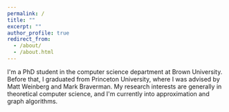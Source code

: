 ```yaml
---
permalink: /
title: ""
excerpt: ""
author_profile: true
redirect_from: 
  - /about/
  - /about.html
---
```


I'm a PhD student in the computer science department at Brown University. Before that, I graduated from Princeton University, where I was advised by Matt Weinberg and Mark Braverman. My research interests are generally in theoretical computer science, and I'm currently into approximation and graph algorithms.
